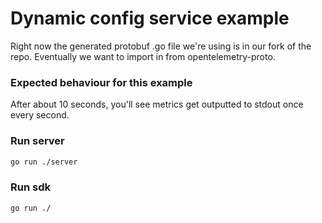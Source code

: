 # Dynamic config service example

Right now the generated protobuf .go file we're using is in our fork of the repo. Eventually we want to import in from opentelemetry-proto.

### Expected behaviour for this example
After about 10 seconds, you'll see metrics get outputted to stdout once every second.

### Run server

```sh
go run ./server
```

### Run sdk

```sh
go run ./
```
